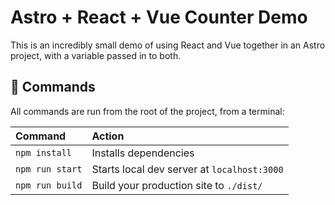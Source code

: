 # Astro + React + Vue Counter Demo

This is an incredibly small demo of using React and Vue together in an Astro project, with a variable passed in to both.

## 🧞 Commands

All commands are run from the root of the project, from a terminal:

| Command         | Action                                      |
| :-------------- | :------------------------------------------ |
| `npm install`   | Installs dependencies                       |
| `npm run start` | Starts local dev server at `localhost:3000` |
| `npm run build` | Build your production site to `./dist/`     |
